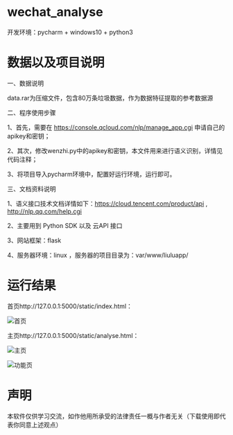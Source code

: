 # wechat_analyse

开发环境：pycharm + windows10 + python3

# 数据以及项目说明

一、数据说明

data.rar为压缩文件，包含80万条垃圾数据，作为数据特征提取的参考数据源

二、程序使用步骤

1、首先，需要在 https://console.qcloud.com/nlp/manage_app.cgi 申请自己的apikey和密钥；

2、其次，修改wenzhi.py中的apikey和密钥，本文件用来进行语义识别，详情见代码注释；

3、将项目导入pycharm环境中，配置好运行环境，运行即可。

三、文档资料说明

1、语义接口技术文档详情如下：https://cloud.tencent.com/product/api , http://nlp.qq.com/help.cgi 

2、主要用到 Python SDK 以及 云API 接口

3、网站框架：flask

4、服务器环境：linux ，服务器的项目目录为：var/www/liuluapp/


# 运行结果

首页http://127.0.0.1:5000/static/index.html：

![首页](https://github.com/liuluyeah/wechat_analyse/blob/master/%E9%A6%96%E9%A1%B5.png)

主页http://127.0.0.1:5000/static/analyse.html：

![主页](https://github.com/liuluyeah/wechat_analyse/blob/master/%E4%B8%BB%E9%A1%B5.png)

![功能页](https://github.com/liuluyeah/wechat_analyse/blob/master/%E5%8A%9F%E8%83%BD%E5%B1%95%E7%A4%BA.png)

# 声明

本软件仅供学习交流，如作他用所承受的法律责任一概与作者无关（下载使用即代表你同意上述观点）


